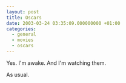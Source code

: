 ```yaml
---
layout: post
title: Oscars
date: 2003-03-24 03:35:09.000000000 +01:00
categories:
  - general
  - movies
  - oscars
---
```


Yes. I'm awake. And I'm watching them.

As usual.
